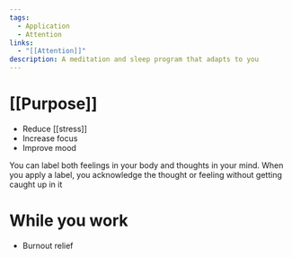 ```yaml
---
tags:
  - Application
  - Attention
links:
  - "[[Attention]]"
description: A meditation and sleep program that adapts to you
---
```

# [[Purpose]]

- Reduce [[stress]]
- Increase focus
- Improve mood

You can label both feelings in your body and thoughts in your mind.
When you apply a label, you acknowledge the thought or feeling without getting caught up in it

# While you work

- Burnout relief